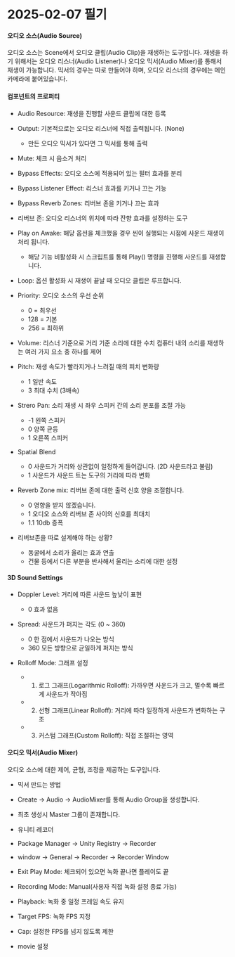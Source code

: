 # 2025-02-07 필기
#### 오디오 소스(Audio Source)
오디오 소스는 Scene에서 오디오 클립(Audio Clip)을 재생하는 도구입니다.
재생을 하기 위해서는 오디오 리스너(Audio Listener)나 오디오 믹서(Audio Mixer)를 통해서 재생이 가능합니다.
믹서의 경우는 따로 만들어야 하며, 오디오 리스너의 경우에는 메인 카메라에 붙어있습니다.

#### 컴포넌트의 프로퍼티

+ Audio Resource: 재생을 진행할 사운드 클립에 대한 등록
 
+ Output: 기본적으로는 오디오 리스너에 직접 출력됩니다. (None)
  + 만든 오디오 믹서가 있다면 그 믹서를 통해 출력

+ Mute: 체크 시 음소거 처리
+ Bypass Effects: 오디오 소스에 적용되어 있는 필터 효과를 분리
+ Bypass Listener Effect: 리스너 효과를 키거나 끄는 기능
+ Bypass Reverb Zones: 리버브 존을 키거나 끄는 효과
+ 리버브 존: 오디오 리스너의 위치에 따라 잔향 효과를 설정하는 도구
+ Play on Awake: 해당 옵션을 체크했을 경우 씬이 실행되는 시점에 사운드 재생이 처리 됩니다.
  + 해당 기능 비활성화 시 스크립트를 통해 Play() 명령을 진행해 사운드를 재생합니다.
+ Loop: 옵션 활성화 시 재생이 끝날 때 오디오 클립은 루프합니다.
+ Priority: 오디오 소스의 우선 순위
  + 0 = 최우선
  + 128 = 기본
  + 256 = 최하위
+ Volume: 리스너 기준으로 거리 기준 소리에 대한 수치 컴퓨터 내의 소리를 재생하는 여러 가지 요소 중 하나를 제어
+ Pitch: 재생 속도가 빨라지거나 느려질 때의 피치 변화량
  + 1 일반 속도
  + 3 최대 수치 (3배속)
+ Strero Pan: 소리 재생 시 좌우 스피커 간의 소리 분포를 조절 가능
  + -1 왼쪽 스피커
  + 0 양쪽 균등
  + 1 오른쪽 스피커
+ Spatial Blend
  + 0 사운드가 거리와 상관없이 일정하게 들어갑니다. (2D 사운드라고 불림)
  + 1 사운드가 사운드 트는 도구의 거리에 따라 변화
+ Reverb Zone mix: 리버브 존에 대한 출력 신호 양을 조절합니다.
  + 0 영향을 받지 않겠습니다. 
  + 1 오디오 소스와 리버브 존 사이의 신호를 최대치
  + 1.1 10db 증폭
+ 리버브존을 따로 설계해야 하는 상황?
  + 동굴에서 소리가 울리는 효과 연출
  + 건물 등에서 다른 부분을 반사해서 울리는 소리에 대한 설정

#### 3D Sound Settings

+ Doppler Level: 거리에 따른 사운드 높낮이 표현
  + 0 효과 없음
+ Spread: 사운드가 퍼지는 각도 (0 ~ 360)
  + 0 한 점에서 사운드가 나오는 방식
  + 360 모든 방향으로 균일하게 퍼지는 방식

+ Rolloff Mode: 그래프 설정
  + 1. 로그 그래프(Logarithmic Rolloff): 가까우면 사운드가 크고, 멀수록 빠르게 사운드가 작아짐
  + 2. 선형 그래프(Linear Rolloff): 거리에 따라 일정하게 사운드가 변화하는 구조
  + 3. 커스텀 그래프(Custom Rolloff): 직접 조절하는 영역

#### 오디오 믹서(Audio Mixer)
오디오 소스에 대한 제어, 균형, 조정을 제공하는 도구입니다.

+ 믹서 만드는 방법
 + Create -> Audio -> AudioMixer를 통해 Audio Group을 생성합니다.
 + 최초 생성시 Master 그룹이 존재합니다.

+ 유니티 레코더
 + Package Manager -> Unity Registry -> Recorder
 + window -> General -> Recorder -> Recorder Window
 + Exit Play Mode: 체크되어 있으면 녹화 끝나면 플레이도 끝
 + Recording Mode: Manual(사용자 직접 녹화 설정 종료 가능)
 + Playback: 녹화 중 일정 프레임 속도 유지
 + Target FPS: 녹화 FPS 지정
 + Cap: 설정한 FPS를 넘지 않도록 제한
 + movie 설정

